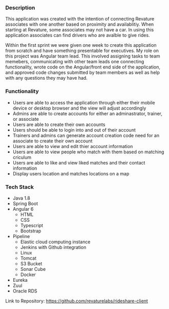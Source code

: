 
### Description

This application was created with the intention of connecting Revature associates with one another based on proximity and availablitiy. When starting at Revature, some associates may not have a car. In using this application associates can find drivers who are avalble to give rides.

Within the first sprint we were given one week to create this application from scratch and have something presentable for executives. My role on this project was Angular team lead. This involved assigning tasks to team memebers, communicating with other team leads one connecting functionality, wrote code on the Angular/front end side of the application, and approved code changes submitted by team members as well as help with any questions they may have had. 

### Functionality

* Users are able to access the application through either their mobile device or desktop browser and the view will adjust accordingly
* Admins are able to create accounts for either an adminastrator, trainer, or associate 
* Users are able to create their own accounts
* Users should be able to login into and out of their account
* Trainers and admins can generate account creation code need for an associate to create  their own account
* Users are able to view and edit thier account information
* Users are able to view people who match with them based on matching criculum 
* Users are able to like and view liked matches and their contact information
* Display users location and matches locations on a map

### Tech Stack
* Java 1.8
* Spring Boot
* Angular 6
  * HTML
  * CSS
  * Typescript
  * Bootstrap
* Pipeline
  * Elastic cloud computing instance
  * Jenkins with Github integration
  * Linux
  * Tomcat
  * S3 Bucket
  * Sonar Cube
  * Docker
* Eureka 
* Zuul
* Oracle RDS

Link to Repository: https://github.com/revaturelabs/rideshare-client

